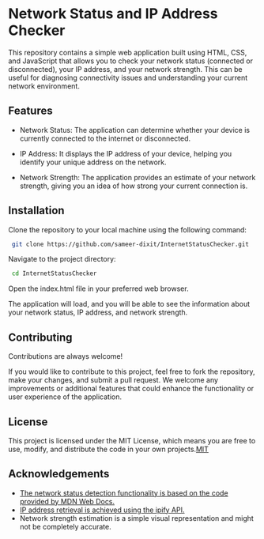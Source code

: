 # Network Status and IP Address Checker

This repository contains a simple web application built using HTML, CSS, and JavaScript that allows you to check your network status (connected or disconnected), your IP address, and your network strength. This can be useful for diagnosing connectivity issues and understanding your current network environment.

## Features

- Network Status: The application can determine whether your device is currently connected to the internet or disconnected.

- IP Address: It displays the IP address of your device, helping you identify your unique address on the network.

- Network Strength: The application provides an estimate of your network strength, giving you an idea of how strong your current connection is.




## Installation

Clone the repository to your local machine using the following command:

```bash
 git clone https://github.com/sameer-dixit/InternetStatusChecker.git

```
Navigate to the project directory:

```bash
 cd InternetStatusChecker


```

Open the index.html file in your preferred web browser.

The application will load, and you will be able to see the information about your network status, IP address, and network strength.
    
## Contributing

Contributions are always welcome!

If you would like to contribute to this project, feel free to fork the repository, make your changes, and submit a pull request. We welcome any improvements or additional features that could enhance the functionality or user experience of the application.

## License

This project is licensed under the MIT License, which means you are free to use, modify, and distribute the code in your own projects.[MIT](https://choosealicense.com/licenses/mit/)


## Acknowledgements

 - [The network status detection functionality is based on the code provided by MDN Web Docs.](https://developer.mozilla.org/en-US/docs/Web/API/NavigatorOnLine/onLine)
 - [IP address retrieval is achieved using the ipify API.](https://www.ipify.org/)
 - Network strength estimation is a simple visual representation and might not be completely accurate.

